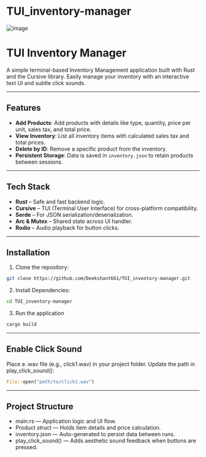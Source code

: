 # TUI_inventory-manager

![image](https://github.com/user-attachments/assets/4b6c0d25-8297-4c46-a968-ecee77140812)

# TUI Inventory Manager

A simple terminal-based Inventory Management application built with Rust and the Cursive library. Easily manage your inventory with an interactive text UI and subtle click sounds.

---

## Features

- **Add Products**: Add products with details like type, quantity, price per unit, sales tax, and total price.
- **View Inventory**: List all inventory items with calculated sales tax and total prices.
- **Delete by ID**: Remove a specific product from the inventory.
- **Persistent Storage**: Data is saved in `inventory.json` to retain products between sessions.

---

## Tech Stack

- **Rust** – Safe and fast backend logic.  
- **Cursive** – TUI (Terminal User Interface) for cross-platform compatibility.  
- **Serde** – For JSON serialization/deserialization.  
- **Arc & Mutex** – Shared state across UI handler.  
- **Rodio** – Audio playback for button clicks.

---

## Installation

1) Clone the repository:

```bash
git clone https://github.com/Deekshant661/TUI_inventory-manager.git
```

2) Install Dependencies:

```bash
cd TUI_inventory-manager
```

3) Run the application

```bash
cargo build
```

---

## Enable Click Sound
Place a .wav file (e.g., click1.wav) in your project folder.
Update the path in play_click_sound():

```rust
File::open("path/to/click1.wav")
```

---


## Project Structure
- main.rs — Application logic and UI flow.
- Product struct — Holds item details and price calculation.
- inventory.json — Auto-generated to persist data between runs.
- play_click_sound() — Adds aesthetic sound feedback when buttons are pressed.
